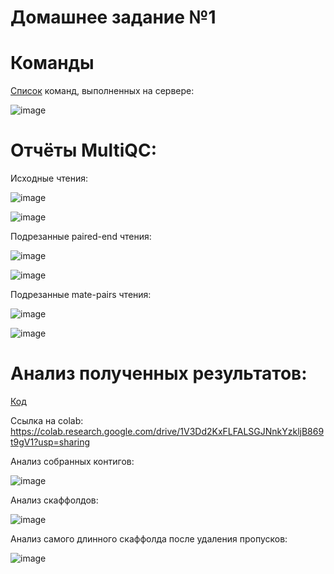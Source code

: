# Домашнее задание №1

# Команды

[Список](src/server_commands.sh) команд, выполненных на сервере:

![image](https://user-images.githubusercontent.com/86663451/138978463-fca15aef-eb41-4850-861c-a8c4b398b5d1.png)

# Отчёты MultiQC:

Исходные чтения:

![image](https://user-images.githubusercontent.com/86663451/138980926-76fde27e-1fc8-4b43-a8bc-c08b4b43f71b.png)

![image](https://user-images.githubusercontent.com/86663451/138980942-6e1ea5b0-34b7-4904-bda8-dbb83f755e63.png)

Подрезанные paired-end чтения:

![image](https://user-images.githubusercontent.com/86663451/138981992-73bd41ad-cbf9-4e5d-b601-f239694a048d.png)

![image](https://user-images.githubusercontent.com/86663451/138981998-806ebef8-1e6d-4703-b4aa-8980584a1681.png)

Подрезанные mate-pairs чтения:

![image](https://user-images.githubusercontent.com/86663451/138982223-e5459054-6bb9-4d71-b36c-fc37e9160cc7.png)

![image](https://user-images.githubusercontent.com/86663451/138982246-6542b8bc-feab-4545-a011-76c090bd8269.png)

# Анализ полученных результатов:

[Код](src/Hometask1_bioinformatics.ipynb)

Ссылка на colab: https://colab.research.google.com/drive/1V3Dd2KxFLFALSGJNnkYzkljB869t9gV1?usp=sharing

Анализ собранных контигов:

![image](https://user-images.githubusercontent.com/86663451/138983275-5f5d09fe-961c-458d-97ec-cb458c633a4d.png)

Анализ скаффолдов:

![image](https://user-images.githubusercontent.com/86663451/138983290-6357a519-e728-4aac-b20e-076ba89b205d.png)

Анализ самого длинного скаффолда после удаления пропусков:

![image](https://user-images.githubusercontent.com/86663451/138983982-54a4c3b3-d169-41c3-8bb6-01af28428685.png)
